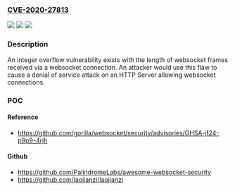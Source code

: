 ### [CVE-2020-27813](https://cve.mitre.org/cgi-bin/cvename.cgi?name=CVE-2020-27813)
![](https://img.shields.io/static/v1?label=Product&message=golang-github-gorilla-websocket&color=blue)
![](https://img.shields.io/static/v1?label=Version&message=n%2Fa&color=blue)
![](https://img.shields.io/static/v1?label=Vulnerability&message=CWE-190-%3ECWE-400&color=brighgreen)

### Description

An integer overflow vulnerability exists with the length of websocket frames received via a websocket connection. An attacker would use this flaw to cause a denial of service attack on an HTTP Server allowing websocket connections.

### POC

#### Reference
- https://github.com/gorilla/websocket/security/advisories/GHSA-jf24-p9p9-4rjh

#### Github
- https://github.com/PalindromeLabs/awesome-websocket-security
- https://github.com/laojianzi/laojianzi


